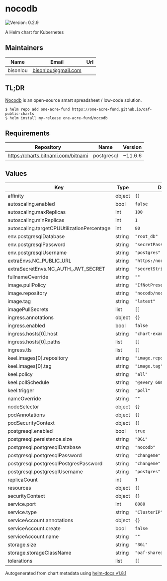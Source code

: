 # nocodb

![Version: 0.2.9](https://img.shields.io/badge/Version-0.2.9-informational?style=flat-square)

A Helm chart for Kubernetes

## Maintainers

| Name | Email | Url |
| ---- | ------ | --- |
| bisonlou | <bisonlou@gmail.com> |  |

## TL;DR

[Nocodb](https://www.nocodb.com/) is an open-source smart spreadsheet / low-code solution.

```console
$ helm repo add one-acre-fund https://one-acre-fund.github.io/oaf-public-charts
$ helm install my-release one-acre-fund/nocodb
```

## Requirements

| Repository | Name | Version |
|------------|------|---------|
| https://charts.bitnami.com/bitnami | postgresql | ~11.6.6 |

## Values

| Key | Type | Default | Description |
|-----|------|---------|-------------|
| affinity | object | `{}` |  |
| autoscaling.enabled | bool | `false` |  |
| autoscaling.maxReplicas | int | `100` |  |
| autoscaling.minReplicas | int | `1` |  |
| autoscaling.targetCPUUtilizationPercentage | int | `80` |  |
| env.postgresqlDatabase | string | `"root_db"` |  |
| env.postgresqlPassword | string | `"secretPass"` |  |
| env.postgresqlUsername | string | `"postgres"` |  |
| extraEnvs.NC_PUBLIC_URL | string | `"https:/nocodb.local.org"` |  |
| extraSecretEnvs.NC_AUTH_JWT_SECRET | string | `"secretString"` |  |
| fullnameOverride | string | `""` |  |
| image.pullPolicy | string | `"IfNotPresent"` |  |
| image.repository | string | `"nocodb/nocodb"` |  |
| image.tag | string | `"latest"` |  |
| imagePullSecrets | list | `[]` |  |
| ingress.annotations | object | `{}` |  |
| ingress.enabled | bool | `false` |  |
| ingress.hosts[0].host | string | `"chart-example.local"` |  |
| ingress.hosts[0].paths | list | `[]` |  |
| ingress.tls | list | `[]` |  |
| keel.images[0].repository | string | `"image.repository"` |  |
| keel.images[0].tag | string | `"image.tag"` |  |
| keel.policy | string | `"all"` |  |
| keel.pollSchedule | string | `"@every 60m"` |  |
| keel.trigger | string | `"poll"` |  |
| nameOverride | string | `""` |  |
| nodeSelector | object | `{}` |  |
| podAnnotations | object | `{}` |  |
| podSecurityContext | object | `{}` |  |
| postgresql.enabled | bool | `true` |  |
| postgresql.persistence.size | string | `"8Gi"` |  |
| postgresql.postgresqlDatabase | string | `"nocodb"` |  |
| postgresql.postgresqlPassword | string | `"changeme"` |  |
| postgresql.postgresqlPostgresPassword | string | `"changeme"` |  |
| postgresql.postgresqlUsername | string | `"postgres"` |  |
| replicaCount | int | `1` |  |
| resources | object | `{}` |  |
| securityContext | object | `{}` |  |
| service.port | int | `8080` |  |
| service.type | string | `"ClusterIP"` |  |
| serviceAccount.annotations | object | `{}` |  |
| serviceAccount.create | bool | `false` |  |
| serviceAccount.name | string | `""` |  |
| storage.size | string | `"3Gi"` |  |
| storage.storageClassName | string | `"oaf-shared"` |  |
| tolerations | list | `[]` |  |
Autogenerated from chart metadata using [helm-docs v1.8.1](https://github.com/norwoodj/helm-docs/releases/v1.8.1)
